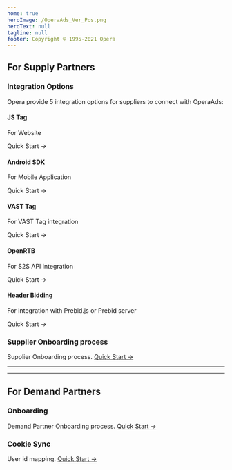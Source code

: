 ```yaml
---
home: true
heroImage: /OperaAds_Ver_Pos.png
heroText: null
tagline: null
footer: Copyright © 1995-2021 Opera
---
```


## For Supply Partners

### Integration Options

Opera provide 5 integration options for suppliers to connect with OperaAds:

<div class="features">
  <div class="feature">
    <h4>JS Tag</h4>
    <p>For Website</p>
    <p>
      <RouterLink to="./ofs/js/">Quick Start →</RouterLink>
    </p>
  </div>

  <div class="feature">
    <h4>Android SDK</h4>
    <p>For Mobile Application</p>
    <p>
      <RouterLink to="./ofs/android/">Quick Start →</RouterLink>
    </p>
  </div>

  <div class="feature">
    <h4>VAST Tag</h4>
    <p>For VAST Tag integration</p>
    <p>
      <RouterLink to="./ofs/vast-tag/">Quick Start →</RouterLink>
    </p>
  </div>

  <div class="feature">
    <h4>OpenRTB</h4>
    <p>For S2S API integration</p>
    <p>
      <RouterLink to="./ofs/openrtb/">Quick Start →</RouterLink>
    </p>
  </div>
  <div class="feature">
    <h4>Header Bidding</h4>
    <p>For integration with Prebid.js or Prebid server</p>
    <p>
      <RouterLink to="./ofs/header-bidding/">Quick Start →</RouterLink>
    </p>
  </div>
  <div class="feature"></div>
</div>

### Supplier Onboarding process

Supplier Onboarding process. [Quick Start →](./ofs/process/)

-----
-----

## For Demand Partners

### Onboarding

Demand Partner Onboarding process. [Quick Start →](./ofd/process/)

### Cookie Sync

User id mapping. [Quick Start →](./ofd/cookie-sync/)
